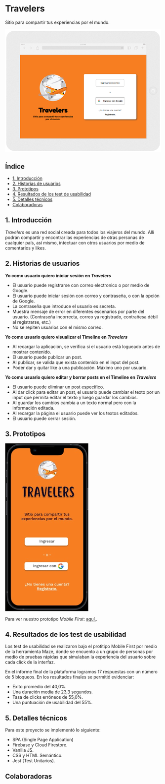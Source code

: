 # Travelers

Sitio para compartir tus experiencias por el mundo.

![Imagen de inicio travelers](src/img/inicio.png)

## Índice

* [1. Introducción](#1-Introducción)
* [2. Historias de usuarios](#2-resumen-del-proyecto)
* [3. Prototipos](#3-objetivos-de-aprendizaje)
* [4. Resultados de los test de usabilidad](#4-consideraciones-generales)
* [5. Detalles técnicos](#5-criterios-de-aceptación-mínimos-del-proyecto)
* [Colaboradoras](#6-hacker-edition)

## 1. Introducción

*Travelers* es una red social creada para todos los viajeros del mundo. Allí podrán compartir y encontrar las experiencias de otras personas de cualquier país, así mismo, intectuar con otros usuarios por medio de comentarios y likes.

## 2. Historias de usuarios

**Yo como usuario quiero iniciar sesión en *Travelers***

* El usuario puede registrarse con correo electronico o por medio de Google.
* El usuario puede iniciar sesión con correo y contraseña, o con la opción de Google.
* La contraseña que introduce el usuario es secreta.
* Muestra mensaje de error en diferentes escenarios por parte del usuario. (Contraseña incorrecta, correo ya registrado, contrañesa débil al registrarse, etc.)
* No se repiten usuarios con el mismo correo.

**Yo como usuario quiero visualizar el Timeline en *Travelers***

* Al recargar la aplicación, se verifica si el usuario está logueado antes de mostrar contenido.
* El usuario puede publicar un post.
* Al publicar, se valida que exista contenido en el input del post.
* Poder dar y quitar like a una publicación. Máximo uno por usuario.

**Yo como usuario quiero editar y borrar posts en el Timeline en *Travelers***

* El usuario puede eliminar un post específico.
* Al dar click para editar un post, el usuario puede cambiar el texto por un input que permita editar el texto y luego guardar los cambios.
* Al guardar los cambios cambia a un texto normal pero con la información editada.
* Al recargar la página el usuario puede ver los textos editados.
* El usuario puede cerrar sesión.

## 3. Prototipos

![Imagen de prototipo](./src/img/Prototipo-social.jpg)

Para ver nuestro prototipo *Mobile First*: [aquí.](https://www.figma.com/proto/aUbKkH2hKJFEREZaESHRz9/Social-Network?scaling=scale-down&page-id=0%3A1&starting-point-node-id=1%3A2&show-proto-sidebar=1&node-id=1%3A2).

## 4. Resultados de los test de usabilidad

Los test de usabilidad se realizaron bajo el protitipo Mobile First por medio de la herramienta Maze, donde se encuento a un grupo de personas por medio de pruebas rápidas que simulaban la experiencia del usuario sobre cada click de la interfaz.

En el informe final de la plataforma logramos 17 respuestas con un número de 5 bloqueos. En los resultados finales se permitió evidenciar:

* Éxito promedio del 40,0%.
* Una duración media de 23,3 segundos.
* Tasa de clicks erróneos de 55,0%.
* Una puntuación de usabilidad del 55%.

## 5. Detalles técnicos

Para este proyecto se implementó lo siguiente:

* SPA (Single Page Application)
* Firebase y Cloud Firestore.
* Vanilla JS.
* CSS y HTML Semántico.
* Jest (Test Unitarios).

## Colaboradoras
